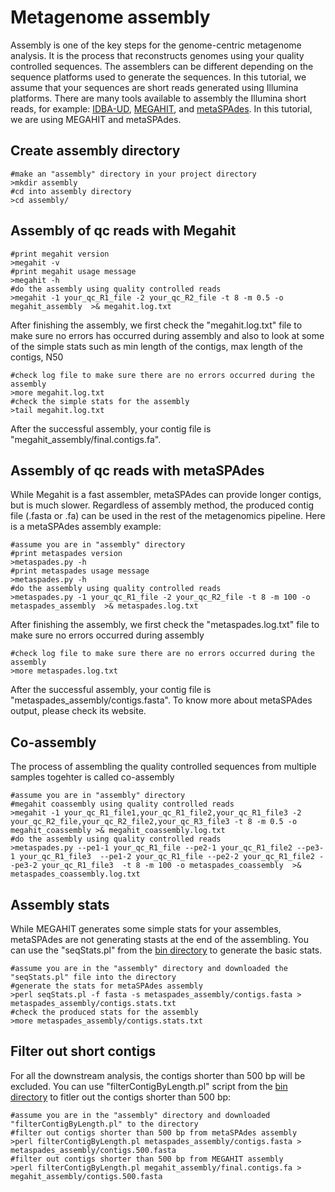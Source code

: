 # Metagenome assembly
Assembly is one of the key steps for the genome-centric metagenome analysis. It is the process that reconstructs genomes using your quality controlled sequences. The assemblers can be different depending on the sequence platforms used to generate the sequences. In this tutorial, we assume that your sequences are short reads generated using Illumina platforms. There are many tools available to assembly the Illumina short reads, for example: [IDBA-UD](https://academic.oup.com/bioinformatics/article/28/11/1420/266973), [MEGAHIT](https://github.com/voutcn/megahit), and [metaSPAdes](http://cab.spbu.ru/software/spades/). In this tutorial, we are using MEGAHIT and metaSPAdes.

## Create assembly directory  
```
#make an "assembly" directory in your project directory  
>mkdir assembly  
#cd into assembly directory  
>cd assembly/  
```
## Assembly of qc reads with Megahit

```
#print megahit version  
>megahit -v
#print megahit usage message   
>megahit -h  
#do the assembly using quality controlled reads  
>megahit -1 your_qc_R1_file -2 your_qc_R2_file -t 8 -m 0.5 -o megahit_assembly  >& megahit.log.txt 
```

After finishing the assembly, we first check the "megahit.log.txt" file to make sure no errors has occurred during assembly and also to look at some of the simple stats such as min length of the contigs, max length of the contigs, N50  
```
#check log file to make sure there are no errors occurred during the assembly
>more megahit.log.txt
#check the simple stats for the assembly
>tail megahit.log.txt
```
After the successful assembly, your contig file is "megahit_assembly/final.contigs.fa".

## Assembly of qc reads with metaSPAdes
While Megahit is a fast assembler, metaSPAdes can provide longer contigs, but is much slower. Regardless of assembly method, the produced contig file (.fasta or .fa) can be used in the rest of the metagenomics pipeline.  Here is a metaSPAdes assembly example:  
```  
#assume you are in "assembly" directory  
#print metaspades version  
>metaspades.py -h  
#print metaspades usage message  
>metaspades.py -h  
#do the assembly using quality controlled reads  
>metaspades.py -1 your_qc_R1_file -2 your_qc_R2_file -t 8 -m 100 -o metaspades_assembly  >& metaspades.log.txt
```  
After finishing the assembly, we first check the "metaspades.log.txt" file to make sure no errors occurred during assembly
```
#check log file to make sure there are no errors occurred during the assembly
>more metaspades.log.txt  
```
After the successful assembly, your contig file is "metaspades_assembly/contigs.fasta". To know more about metaSPAdes output, please check its website. 

## Co-assembly
The process of assembling the quality controlled sequences from multiple samples togehter is called co-assembly
```
#assume you are in "assembly" directory
#megahit coassembly using quality controlled reads  
>megahit -1 your_qc_R1_file1,your_qc_R1_file2,your_qc_R1_file3 -2 your_qc_R2_file,your_qc_R2_file2,your_qc_R3_file3 -t 8 -m 0.5 -o megahit_coassembly >& megahit_coassembly.log.txt
#do the assembly using quality controlled reads  
>metaspades.py --pe1-1 your_qc_R1_file --pe2-1 your_qc_R1_file2 --pe3-1 your_qc_R1_file3  --pe1-2 your_qc_R1_file --pe2-2 your_qc_R1_file2 --pe3-2 your_qc_R1_file3  -t 8 -m 100 -o metaspades_coassembly  >& metaspades_coassembly.log.txt
```
## Assembly stats
While MEGAHIT generates some simple stats for your assembles, metaSPAdes are not generating stasts at the end of the assembling. You can use the "seqStats.pl" from the [bin directory](https://github.com/xiaoli-dong/metagenomics_crash_course/tree/master/bin) to generate the basic stats.
```
#assume you are in the "assembly" directory and downloaded the "seqStats.pl" file into the directory
#generate the stats for metaSPAdes assembly
>perl seqStats.pl -f fasta -s metaspades_assembly/contigs.fasta > metaspades_assembly/contigs.stats.txt
#check the produced stats for the assembly  
>more metaspades_assembly/contigs.stats.txt
```
## Filter out short contigs  
For all the downstream analysis, the contigs shorter than 500 bp will be excluded. You can use "filterContigByLength.pl" script from the [bin directory](https://github.com/xiaoli-dong/metagenomics_crash_course/tree/master/bin) to fitler out the contigs shorter than 500 bp:
```
#assume you are in the "assembly" directory and downloaded "filterContigByLength.pl" to the directory
#filter out contigs shorter than 500 bp from metaSPAdes assembly
>perl filterContigByLength.pl metaspades_assembly/contigs.fasta > metaspades_assembly/contigs.500.fasta
#filter out contigs shorter than 500 bp from MEGAHIT assembly
>perl filterContigByLength.pl megahit_assembly/final.contigs.fa > megahit_assembly/contigs.500.fasta
```
